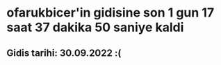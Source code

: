 # ofarukbicer'in gidisine son 1 gun 17 saat 37 dakika 50 saniye kaldi

## Gidis tarihi: 30.09.2022 :(